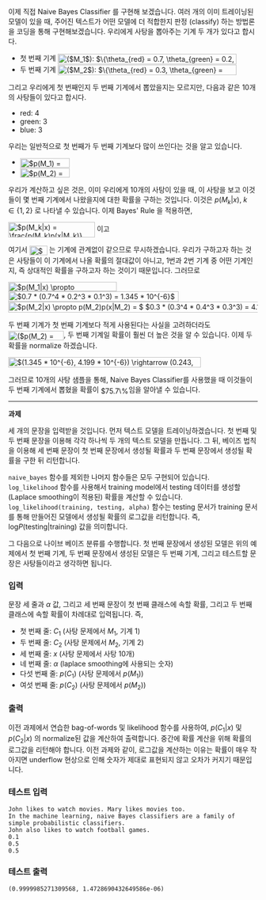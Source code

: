 이제 직접 Naive Bayes Classifier 를 구현해 보겠습니다. 여러 개의 이미 트레이닝된 모델이 있을 때, 주어진 텍스트가 어떤 모델에 더 적합한지 판정 (classify) 하는 방법론을 코딩을 통해 구현해보겠습니다. 우리에게 사탕을 뽑아주는 기계 두 개가 있다고 합시다.

* 첫 번째 기계 <img src="http://bit.ly/2hlmUmJ" align="center" border="0" alt="($M_1$): $\{\theta_{red} = 0.7, \theta_{green} = 0.2, \theta_{blue} = 0.1\}$" width="361" height="21" />
* 두 번째 기계 <img src="http://www.sciweavers.org/tex2img.php?eq=%28%24M_2%24%29%3A%20%24%5C%7B%5Ctheta_%7Bred%7D%20%3D%200.3%2C%20%5Ctheta_%7Bgreen%7D%20%3D%200.4%2C%20%5Ctheta_%7Bblue%7D%20%3D%200.3%5C%7D%24&bc=White&fc=Black&im=jpg&fs=12&ff=arev&edit=0" align="center" border="0" alt="($M_2$): $\{\theta_{red} = 0.3, \theta_{green} = 0.4, \theta_{blue} = 0.3\}$" width="361" height="21" />

그리고 우리에게 첫 번째인지 두 번째 기계에서 뽑았을지는 모르지만, 다음과 같은 10개의 사탕들이 있다고 합시다.

* red: 4
* green: 3
* blue: 3

우리는 일반적으로 첫 번째가 두 번째 기계보다 많이 쓰인다는 것을 알고 있습니다.

* <img src="http://www.sciweavers.org/tex2img.php?eq=%24p%28M_1%29%20%3D%200.7%24&bc=White&fc=Black&im=jpg&fs=12&ff=arev&edit=0" align="center" border="0" alt="$p(M_1) = 0.7$" width="100" height="19" />
* <img src="http://www.sciweavers.org/tex2img.php?eq=%24p%28M_2%29%20%3D%200.3%24&bc=White&fc=Black&im=jpg&fs=12&ff=arev&edit=0" align="center" border="0" alt="$p(M_2) = 0.3$" width="100" height="19" />

우리가 계산하고 싶은 것은, 이미 우리에게 10개의 사탕이 있을 때, 이 사탕을 보고 이것들이 몇 번째 기계에서 나왔을지에 대한 확률을 구하는 것입니다. 이것은 $p(M_k|x)$, $k \in \{1, 2\}$ 로 나타낼 수 있습니다. 이제 Bayes' Rule 을 적용하면,

<img src="http://www.sciweavers.org/tex2img.php?eq=%24p%28M_k%7Cx%29%20%3D%20%5Cfrac%7Bp%28M_k%29p%28x%7CM_k%29%7D%7Bp%28x%29%7D%24&bc=White&fc=Black&im=jpg&fs=12&ff=arev&edit=0" align="center" border="0" alt="$p(M_k|x) = \frac{p(M_k)p(x|M_k)}{p(x)}$" width="175" height="31" /> 이고

여기서 <img src="http://www.sciweavers.org/tex2img.php?eq=%24p%28x%29%24&bc=White&fc=Black&im=jpg&fs=12&ff=arev&edit=0" align="center" border="0" alt="$p(x)$" width="36" height="19" /> 는 기계에 관계없이 같으므로 무시하겠습니다. 우리가 구하고자 하는 것은 사탕들이 이 기계에서 나올 확률의 절대값이 아니고, 1번과 2번 기계 중 어떤 기계인지, 즉 상대적인 확률을 구하고자 하는 것이기 때문입니다. 그러므로

<img src="http://www.sciweavers.org/tex2img.php?eq=%24p%28M_1%7Cx%29%20%5Cpropto%20p%28M_1%29p%28x%7CM_1%29%20%3D%20%24&bc=White&fc=Black&im=jpg&fs=12&ff=arev&edit=0" align="center" border="0" alt="$p(M_1|x) \propto p(M_1)p(x|M_1) = $" width="219" height="19" />
<img src="http://www.sciweavers.org/tex2img.php?eq=%20%240.7%20%2A%20%280.7%5E4%20%2A%200.2%5E3%20%2A%200.1%5E3%29%20%3D%201.345%20%2A%2010%5E%7B-6%7D%24&bc=White&fc=Black&im=jpg&fs=12&ff=arev&edit=0" align="center" border="0" alt=" $0.7 * (0.7^4 * 0.2^3 * 0.1^3) = 1.345 * 10^{-6}$" width="344" height="21" />

<img src="http://www.sciweavers.org/tex2img.php?eq=%24p%28M_2%7Cx%29%20%5Cpropto%20p%28M_2%29p%28x%7CM_2%29%20%3D%20%24%0A%20%240.3%20%2A%20%280.3%5E4%20%2A%200.4%5E3%20%2A%200.3%5E3%29%20%3D%204.199%20%2A%2010%5E%7B-6%7D%24&bc=White&fc=Black&im=jpg&fs=12&ff=arev&edit=0" align="center" border="0" alt="$p(M_2|x) \propto p(M_2)p(x|M_2) = $ $0.3 * (0.3^4 * 0.4^3 * 0.3^3) = 4.199 * 10^{-6}$" width="571" height="22" />


두 번째 기계가 첫 번째 기계보다 적게 사용된다는 사실을 고려하더라도 <img src="http://www.sciweavers.org/tex2img.php?eq=%28%24p%28M_2%29%20%3D%200.3%24%29&bc=White&fc=Black&im=jpg&fs=12&ff=arev&edit=0" align="center" border="0" alt="($p(M_2) = 0.3$)" width="112" height="19" />, 두 번째 기계일 확률이 훨씬 더 높은 것을 알 수 있습니다. 이제 두 확률을 normalize 하겠습니다.

<img src="http://www.sciweavers.org/tex2img.php?eq=%24%281.345%20%2A%2010%5E%7B-6%7D%2C%204.199%20%2A%2010%5E%7B-6%7D%29%20%5Crightarrow%20%280.243%2C%200.757%29%24&bc=White&fc=Black&im=jpg&fs=12&ff=arev&edit=0" align="center" border="0" alt="$(1.345 * 10^{-6}, 4.199 * 10^{-6}) \rightarrow (0.243, 0.757)$" width="389" height="21" />

그러므로 10개의 사탕 샘플을 통해, Naive Bayes Classifier를 사용했을 때 이것들이 두 번째 기계에서 뽑혔을 확률이 <img src="http://www.sciweavers.org/tex2img.php?eq=%2475.7%5C%25%24&bc=White&fc=Black&im=jpg&fs=12&ff=arev&edit=0" align="center" border="0" alt="$75.7\%$" width="56" height="14" />임을 알아낼 수 있습니다.

<hr>

**과제**

세 개의 문장을 입력받을 것입니다. 먼저 텍스트 모델을 트레이닝하겠습니다. 첫 번째 및 두 번째 문장을 이용해 각각 하나씩 두 개의 텍스트 모델을 만듭니다. 그 뒤, 베이즈 법칙을 이용해 세 번째 문장이 첫 번째 문장에서 생성될 확률과 두 번째 문장에서 생성될 확률을 구한 뒤 리턴합니다.

`naive_bayes` 함수를 제외한 나머지 함수들은 모두 구현되어 있습니다. `log_likelihood` 함수를 사용해서 training model에서 testing 데이터를 생성할 (Laplace smoothing이 적용된) 확률을 계산할 수 있습니다. `log_likelihood(training, testing, alpha)` 함수는 testing 문서가 training 문서를 통해 만들어진 모델에서 생성될 확률의 로그값을 리턴합니다. 즉, $\mathrm{log} P(\mathrm{testing}|\mathrm{training})$ 값을 의미합니다.

그 다음으로 나이브 베이즈 분류를 수행합니다. 첫 번째 문장에서 생성된 모델은 위의 예제에서 첫 번째 기계, 두 번째 문장에서 생성된 모델은 두 번째 기계, 그리고 테스트할 문장은 사탕들이라고 생각하면 됩니다.

### 입력

문장 세 줄과 $\alpha$ 값, 그리고 세 번째 문장이 첫 번째 클래스에 속할 확률, 그리고 두 번째 클래스에 속할 확률이 차례대로 입력됩니다. 즉,

* 첫 번째 줄: $C_1$ (사탕 문제에서 $M_1$, 기계 1)
* 두 번째 줄: $C_2$ (사탕 문제에서 $M_2$, 기계 2)
* 세 번째 줄: $x$ (사탕 문제에서 사탕 10개)
* 네 번째 줄: $\alpha$ (laplace smoothing에 사용되는 숫자)
* 다섯 번째 줄: $p(C_1)$ (사탕 문제에서 $p(M_1)$)
* 여섯 번째 줄: $p(C_2)$ (사탕 문제에서 $p(M_2)$)

### 출력

이전 과제에서 연습한 bag-of-words 및 likelihood 함수를 사용하여, $p(C_1|x)$ 및 $p(C_2|x)$ 의 normalize된 값을 계산하여 출력합니다. 중간에 확률 계산을 위해 확률의 로그값을 리턴해야 합니다. 이전 과제와 같이, 로그값을 계산하는 이유는 확률이 매우 작아지면 underflow 현상으로 인해 숫자가 제대로 표현되지 않고 오차가 커지기 때문입니다.

### 테스트 입력

    John likes to watch movies. Mary likes movies too.
    In the machine learning, naive Bayes classifiers are a family of simple probabilistic classifiers.
    John also likes to watch football games.
    0.1
    0.5
    0.5

### 테스트 출력

    (0.9999985271309568, 1.4728690432649586e-06)
